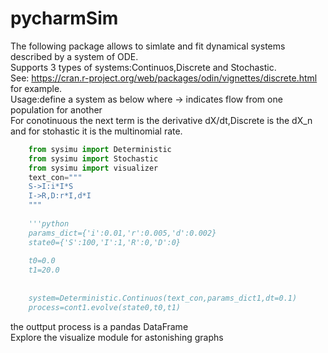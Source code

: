 # pycharmSim

The following package allows to simlate and fit dynamical systems described by a system of ODE. <br />
Supports 3 types of systems:Continuos,Discrete and Stochastic. <br />
See: https://cran.r-project.org/web/packages/odin/vignettes/discrete.html for example. <br />
Usage:define a system as below where -> indicates flow from one population for another <br />
For conotinuous the next term is the derivative dX/dt,Discrete is the dX_n and for stohastic it is the multinomial rate. <br />


```python
    from sysimu import Deterministic
    from sysimu import Stochastic
    from sysimu import visualizer
    text_con="""
    S->I:i*I*S
    I->R,D:r*I,d*I
    """
    
    '''python
    params_dict={'i':0.01,'r':0.005,'d':0.002}
    state0={'S':100,'I':1,'R':0,'D':0}
    
    t0=0.0
    t1=20.0
    
    
    system=Deterministic.Continuos(text_con,params_dict1,dt=0.1)
    process=cont1.evolve(state0,t0,t1)
 ```   
    
the outtput process is a pandas DataFrame<br />
Explore the visualize module for astonishing graphs<br />
